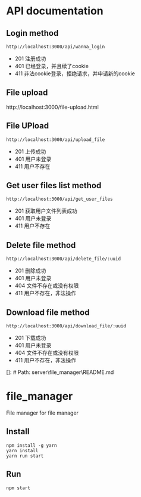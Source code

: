 # API documentation

## Login method

`http://localhost:3000/api/wanna_login`

- 201 注册成功
- 401 已经登录，并且续了cookie
- 411 非法cookie登录，拒绝请求，并申请新的cookie


## File upload 

http://localhost:3000/file-upload.html

## File UPload 

`http://localhost:3000/api/upload_file`

- 201 上传成功
- 401 用户未登录
- 411 用户不存在

## Get user files list method

`http://localhost:3000/api/get_user_files`

- 201 获取用户文件列表成功
- 401 用户未登录
- 411 用户不存在

## Delete file method

`http://localhost:3000/api/delete_file/:uuid`

- 201 删除成功
- 401 用户未登录
- 404 文件不存在或没有权限
- 411 用户不存在，非法操作

## Download file method

`http://localhost:3000/api/download_file/:uuid`

- 201 下载成功
- 401 用户未登录
- 404 文件不存在或没有权限
- 411 用户不存在，非法操作

[]: # Path: server\file_manager\README.md
# file_manager

File manager for file manager

## Install

```shell
npm install -g yarn
yarn install
yarn run start
```

## Run

```shell
npm start
```
